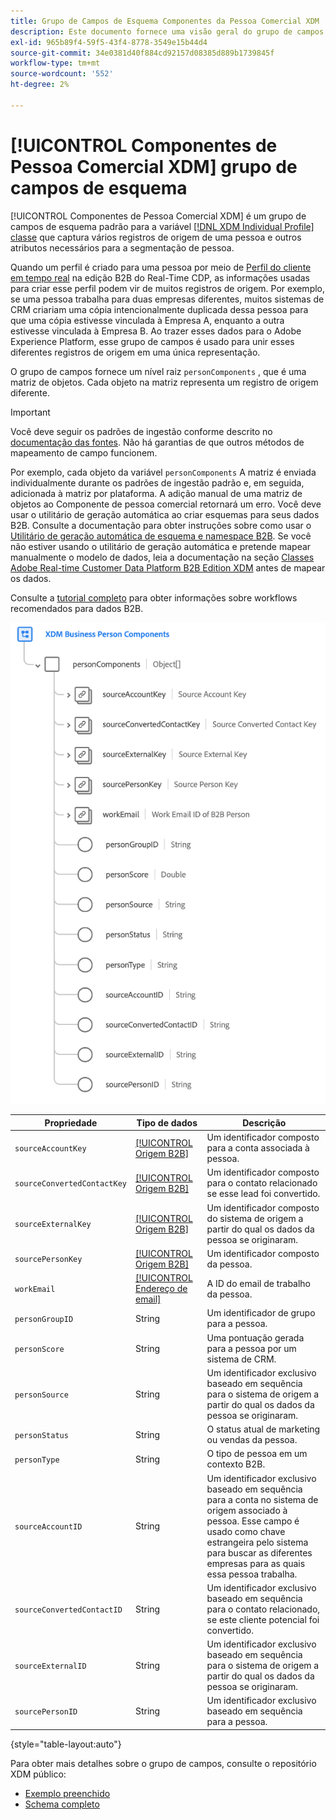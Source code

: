 ```yaml
---
title: Grupo de Campos de Esquema Componentes da Pessoa Comercial XDM
description: Este documento fornece uma visão geral do grupo de campos Componentes de pessoa comercial do XDM.
exl-id: 965b89f4-59f5-43f4-8778-3549e15b44d4
source-git-commit: 34e0381d40f884cd92157d08385d889b1739845f
workflow-type: tm+mt
source-wordcount: '552'
ht-degree: 2%

---
```


# [!UICONTROL Componentes de Pessoa Comercial XDM] grupo de campos de esquema

[!UICONTROL Componentes de Pessoa Comercial XDM] é um grupo de campos de esquema padrão para a variável [[!DNL XDM Individual Profile] classe](../../classes/individual-profile.md) que captura vários registros de origem de uma pessoa e outros atributos necessários para a segmentação de pessoa.

Quando um perfil é criado para uma pessoa por meio de [Perfil do cliente em tempo real](../../../profile/home.md) na edição B2B do Real-Time CDP, as informações usadas para criar esse perfil podem vir de muitos registros de origem. Por exemplo, se uma pessoa trabalha para duas empresas diferentes, muitos sistemas de CRM criariam uma cópia intencionalmente duplicada dessa pessoa para que uma cópia estivesse vinculada à Empresa A, enquanto a outra estivesse vinculada à Empresa B. Ao trazer esses dados para o Adobe Experience Platform, esse grupo de campos é usado para unir esses diferentes registros de origem em uma única representação.

O grupo de campos fornece um nível raiz `personComponents` , que é uma matriz de objetos. Cada objeto na matriz representa um registro de origem diferente.

>[!IMPORTANT]
>
>Você deve seguir os padrões de ingestão conforme descrito no [documentação das fontes](../../../rtcdp/sources/b2b.md). Não há garantias de que outros métodos de mapeamento de campo funcionem.
>
>Por exemplo, cada objeto da variável `personComponents` A matriz é enviada individualmente durante os padrões de ingestão padrão e, em seguida, adicionada à matriz por plataforma. A adição manual de uma matriz de objetos ao Componente de pessoa comercial retornará um erro.
>Você deve usar o utilitário de geração automática ao criar esquemas para seus dados B2B. Consulte a documentação para obter instruções sobre como usar o [Utilitário de geração automática de esquema e namespace B2B](../../../sources/connectors/adobe-applications/marketo/marketo-namespaces.md). Se você não estiver usando o utilitário de geração automática e pretende mapear manualmente o modelo de dados, leia a documentação na seção [Classes Adobe Real-time Customer Data Platform B2B Edition XDM](../../../rtcdp/schemas/b2b.md) antes de mapear os dados.
>
>Consulte a [tutorial completo](../../../rtcdp/b2b-tutorial.md) para obter informações sobre workflows recomendados para dados B2B.

![](../../images/field-groups/business-person-components.png)

| Propriedade | Tipo de dados | Descrição |
| --- | --- | --- |
| `sourceAccountKey` | [[!UICONTROL Origem B2B]](../../data-types/b2b-source.md) | Um identificador composto para a conta associada à pessoa. |
| `sourceConvertedContactKey` | [[!UICONTROL Origem B2B]](../../data-types/b2b-source.md) | Um identificador composto para o contato relacionado se esse lead foi convertido. |
| `sourceExternalKey` | [[!UICONTROL Origem B2B]](../../data-types/b2b-source.md) | Um identificador composto do sistema de origem a partir do qual os dados da pessoa se originaram. |
| `sourcePersonKey` | [[!UICONTROL Origem B2B]](../../data-types/b2b-source.md) | Um identificador composto da pessoa. |
| `workEmail` | [[!UICONTROL Endereço de email]](../../data-types/b2b-source.md) | A ID do email de trabalho da pessoa. |
| `personGroupID` | String | Um identificador de grupo para a pessoa. |
| `personScore` | String | Uma pontuação gerada para a pessoa por um sistema de CRM. |
| `personSource` | String | Um identificador exclusivo baseado em sequência para o sistema de origem a partir do qual os dados da pessoa se originaram. |
| `personStatus` | String | O status atual de marketing ou vendas da pessoa. |
| `personType` | String | O tipo de pessoa em um contexto B2B. |
| `sourceAccountID` | String | Um identificador exclusivo baseado em sequência para a conta no sistema de origem associado à pessoa. Esse campo é usado como chave estrangeira pelo sistema para buscar as diferentes empresas para as quais essa pessoa trabalha. |
| `sourceConvertedContactID` | String | Um identificador exclusivo baseado em sequência para o contato relacionado, se este cliente potencial foi convertido. |
| `sourceExternalID` | String | Um identificador exclusivo baseado em sequência para o sistema de origem a partir do qual os dados da pessoa se originaram. |
| `sourcePersonID` | String | Um identificador exclusivo baseado em sequência para a pessoa. |

{style=&quot;table-layout:auto&quot;}

Para obter mais detalhes sobre o grupo de campos, consulte o repositório XDM público:

* [Exemplo preenchido](https://github.com/adobe/xdm/blob/master/components/fieldgroups/profile/b2b-person-components.example.1.json)
* [Schema completo](https://github.com/adobe/xdm/blob/master/components/fieldgroups/profile/b2b-person-components.schema.json)
